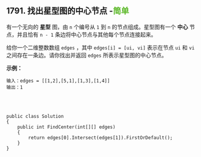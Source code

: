 ## 1791. 找出星型图的中心节点 -<font color=#5AB726>简单</font>

有一个无向的 **星型** 图，由 `n` 个编号从 `1` 到 `n` 的节点组成。星型图有一个 **中心** 节点，并且恰有 `n - 1` 条边将中心节点与其他每个节点连接起来。

给你一个二维整数数组 `edges` ，其中 `edges[i] = [ui, vi]` 表示在节点 `ui` 和 `vi` 之间存在一条边。请你找出并返回 `edges` 所表示星型图的中心节点。

**示例：**
```CSharp
输入：edges = [[1,2],[5,1],[1,3],[1,4]]
输出：1
```

<br>

<br>


```CSharp
public class Solution 
{
    public int FindCenter(int[][] edges) 
    {
        return edges[0].Intersect(edges[1]).FirstOrDefault();
    }
}
```

